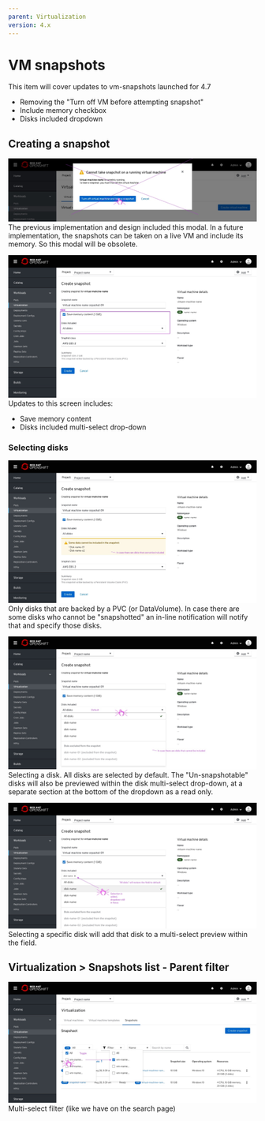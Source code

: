 ```yaml
---
parent: Virtualization
version: 4.x
---
```


# VM snapshots

This item will cover updates to vm-snapshots launched for 4.7
- Removing the "Turn off VM before attempting snapshot"
- Include memory checkbox
- Disks included dropdown


## Creating a snapshot

![Virtualization - turn off VM notification](img/0-1.jpg)
The previous implementation and design included this modal.
In a future implementation, the snapshots can be taken on a live VM and include its memory.
So this modal will be obsolete.

![Virtualization - Create VM snapshot](img/1-0.jpg)
Updates to this screen includes:
- Save memory content
- Disks included multi-select drop-down


### Selecting disks

![Virtualization - "un-snapshotable" disks](img/1-0-b.jpg)
Only disks that are backed by a PVC (or DataVolume).
In case there are some disks who cannot be "snapshotted" an in-line notification will notify that and specify those disks.

![Virtualization - disks dropdown](img/1-1.jpg)
Selecting a disk. All disks are selected by default.
The "Un-snapshotable" disks will also be previewed within the disk multi-select drop-down, at a separate section at the bottom of the dropdown as a read only.

![Virtualization - Selecting a disk](img/1-2.jpg)
Selecting a specific disk will add that disk to a multi-select preview within the field.

## Virtualization > Snapshots list - Parent filter

![Virtualization - Snapshots list - filters](img/5-01.jpg)
Multi-select filter (like we have on the search page)
